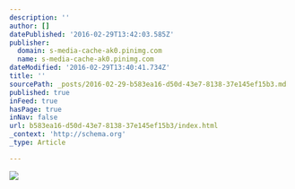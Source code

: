 ```yaml
---
description: ''
author: []
datePublished: '2016-02-29T13:42:03.585Z'
publisher:
  domain: s-media-cache-ak0.pinimg.com
  name: s-media-cache-ak0.pinimg.com
dateModified: '2016-02-29T13:40:41.734Z'
title: ''
sourcePath: _posts/2016-02-29-b583ea16-d50d-43e7-8138-37e145ef15b3.md
published: true
inFeed: true
hasPage: true
inNav: false
url: b583ea16-d50d-43e7-8138-37e145ef15b3/index.html
_context: 'http://schema.org'
_type: Article

---
```

![](https://s-media-cache-ak0.pinimg.com/originals/5d/07/45/5d0745f2d81986388aadb264ebe87967.jpg)